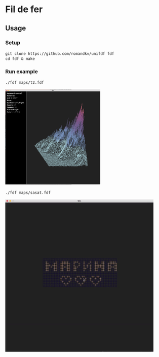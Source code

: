 # Fil de fer
## Usage
### Setup
```
git clone https://github.com/romandkv/unifdf fdf
cd fdf & make
```
### Run example
```
./fdf maps/t2.fdf
```
<img src="https://github.com/romandkv/unifdf/blob/master/images/fdf.png" alt="alt text" width="300" height="300">

```
./fdf maps/sasat.fdf
```
![alt text](https://github.com/romandkv/unifdf/blob/master/images/fdfgif.gif)

